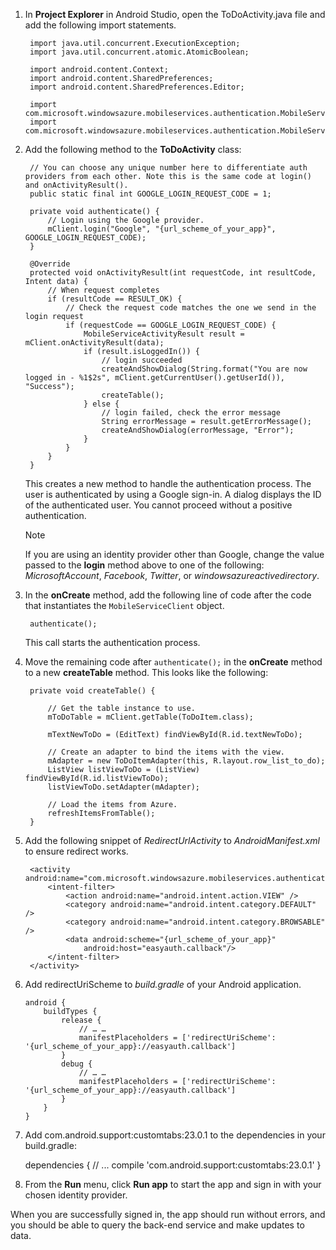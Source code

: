 
1. In **Project Explorer** in Android Studio, open the ToDoActivity.java file and add the following import statements.

        import java.util.concurrent.ExecutionException;
        import java.util.concurrent.atomic.AtomicBoolean;

        import android.content.Context;
        import android.content.SharedPreferences;
        import android.content.SharedPreferences.Editor;

        import com.microsoft.windowsazure.mobileservices.authentication.MobileServiceAuthenticationProvider;
        import com.microsoft.windowsazure.mobileservices.authentication.MobileServiceUser;
2. Add the following method to the **ToDoActivity** class:

        // You can choose any unique number here to differentiate auth providers from each other. Note this is the same code at login() and onActivityResult().
        public static final int GOOGLE_LOGIN_REQUEST_CODE = 1;
 
        private void authenticate() {
            // Login using the Google provider.
            mClient.login("Google", "{url_scheme_of_your_app}", GOOGLE_LOGIN_REQUEST_CODE);
        }
         
        @Override
        protected void onActivityResult(int requestCode, int resultCode, Intent data) {
            // When request completes
            if (resultCode == RESULT_OK) {
                // Check the request code matches the one we send in the login request
                if (requestCode == GOOGLE_LOGIN_REQUEST_CODE) {
                    MobileServiceActivityResult result = mClient.onActivityResult(data);
                    if (result.isLoggedIn()) {
                        // login succeeded
                        createAndShowDialog(String.format("You are now logged in - %1$2s", mClient.getCurrentUser().getUserId()), "Success");
                        createTable();
                    } else {
                        // login failed, check the error message
                        String errorMessage = result.getErrorMessage();
                        createAndShowDialog(errorMessage, "Error");
                    }
                }
            }
        }

    This creates a new method to handle the authentication process. The user is authenticated by using a Google sign-in. A dialog displays the ID of the authenticated user. You cannot proceed without a positive authentication.

    > [!NOTE]
    > If you are using an identity provider other than Google, change the value passed to the **login** method above to one of the following: _MicrosoftAccount_, _Facebook_, _Twitter_, or _windowsazureactivedirectory_.

3. In the **onCreate** method, add the following line of code after the code that instantiates the `MobileServiceClient` object.

        authenticate();

    This call starts the authentication process.
4. Move the remaining code after `authenticate();` in the **onCreate** method to a new **createTable** method. This looks like the following:

        private void createTable() {

            // Get the table instance to use.
            mToDoTable = mClient.getTable(ToDoItem.class);

            mTextNewToDo = (EditText) findViewById(R.id.textNewToDo);

            // Create an adapter to bind the items with the view.
            mAdapter = new ToDoItemAdapter(this, R.layout.row_list_to_do);
            ListView listViewToDo = (ListView) findViewById(R.id.listViewToDo);
            listViewToDo.setAdapter(mAdapter);

            // Load the items from Azure.
            refreshItemsFromTable();
        }

5. Add the following snippet of _RedirectUrlActivity_ to _AndroidManifest.xml_ to ensure redirect works.
 
        <activity android:name="com.microsoft.windowsazure.mobileservices.authentication.RedirectUrlActivity">
            <intent-filter>
                <action android:name="android.intent.action.VIEW" />
                <category android:name="android.intent.category.DEFAULT" />
                <category android:name="android.intent.category.BROWSABLE" />
                <data android:scheme="{url_scheme_of_your_app}"
                    android:host="easyauth.callback"/>
            </intent-filter>
        </activity>

6.  Add redirectUriScheme to _build.gradle_ of your Android application.
 
        android {
            buildTypes {
                release {
                    // … …
                    manifestPlaceholders = ['redirectUriScheme': '{url_scheme_of_your_app}://easyauth.callback']
                }
                debug {
                    // … …
                    manifestPlaceholders = ['redirectUriScheme': '{url_scheme_of_your_app}://easyauth.callback']
                }
            }
        }

7. Add com.android.support:customtabs:23.0.1 to the dependencies in your build.gradle:

      dependencies {        // ...        compile 'com.android.support:customtabs:23.0.1'    }

8. From the **Run** menu, click **Run app** to start the app and sign in with your chosen identity provider.

When you are successfully signed in, the app should run without errors, and you should be able to query the back-end service and make updates to data.
